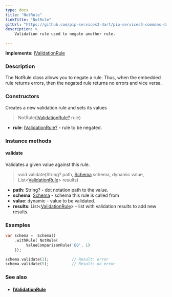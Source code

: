 ```yaml
---
type: docs
title: "NotRule"
linkTitle: "NotRule"
gitUrl: "https://github.com/pip-services3-dart/pip-services3-commons-dart"
description: >
    Validation rule used to negate another rule.

---
```


**Implements:** [IValidationRule](../ivalidation_rule)

### Description

The NotRule class allows you to negate a rule. Thus, when the embedded rule returns errors, then the negated rule returns no errors and vice versa.

### Constructors
Creates a new validation rule and sets its values

> NotRule([IValidationRule?](../ivalidation_rule) rule)

- **rule**: [IValidationRule?](../ivalidation_rule) - rule to be negated.


### Instance methods

#### validate
Validates a given value against this rule.

> void validate(String? path, [Schema](../schema) schema, dynamic value, List<[ValidationRule](../validation_result)> results)

- **path**: String? - dot notation path to the value.
- **schema**: [Schema](../schema) - schema this rule is called from
- **value**: dynamic - value to be validated.
- **results**: List<[ValidationRule](../validation_result)> - list with validation results to add new results.


### Examples
```dart
var schema =  Schema()
    .withRule( NotRule(
         ValueComparisonRule('EQ', 1)
    ));

schema.validate(1);          // Result: error
schema.validate(5);          // Result: no error

```

### See also
- #### [IValidationRule](../ivalidation_rule)
